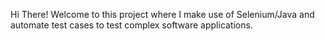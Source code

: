 Hi There! Welcome to this project where I make use of Selenium/Java and automate test cases to test complex software applications.
